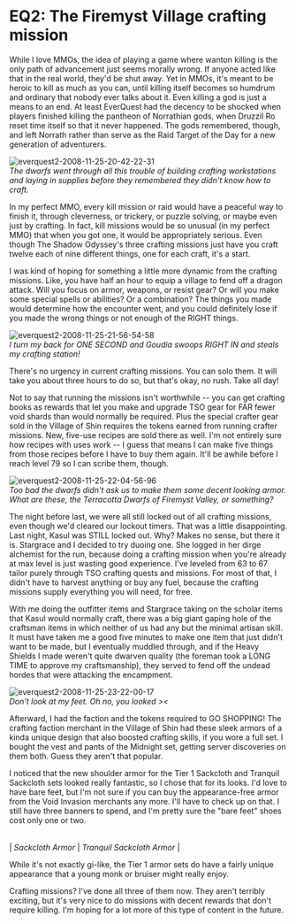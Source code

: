 # EQ2: The Firemyst Village crafting mission

While I love MMOs, the idea of playing a game where wanton killing is the only path of advancement just seems morally wrong. If anyone acted like that in the real world, they'd be shut away. Yet in MMOs, it's meant to be heroic to kill as much as you can, until killing itself becomes so humdrum and ordinary that nobody ever talks about it. Even killing a god is just a means to an end. At least EverQuest had the decency to be shocked when players finished killing the pantheon of Norrathian gods, when Druzzil Ro reset time itself so that it never happened. The gods remembered, though, and left Norrath rather than serve as the Raid Target of the Day for a new generation of adventurers.

![](http://westkarana.com/wp-content/uploads/2008/11/everquest2-2008-11-25-20-42-22-31.jpg "everquest2-2008-11-25-20-42-22-31")  
*The dwarfs went through all this trouble of building crafting workstations and laying in supplies before they remembered they didn't know how to craft.*

In my perfect MMO, every kill mission or raid would have a peaceful way to finish it, through cleverness, or trickery, or puzzle solving, or maybe even just by crafting. In fact, kill missions would be so unusual (in my perfect MMO) that when you got one, it would be appropriately serious. Even though The Shadow Odyssey's three crafting missions just have you craft twelve each of nine different things, one for each craft, it's a start.

I was kind of hoping for something a little more dynamic from the crafting missions. Like, you have half an hour to equip a village to fend off a dragon attack. Will you focus on armor, weapons, or resist gear? Or will you make some special spells or abilities? Or a combination? The things you made would determine how the encounter went, and you could definitely lose if you made the wrong things or not enough of the RIGHT things.

![](http://westkarana.com/wp-content/uploads/2008/11/everquest2-2008-11-25-21-56-54-58.jpg "everquest2-2008-11-25-21-56-54-58")  
*I turn my back for ONE SECOND and Goudia swoops RIGHT IN and steals my crafting station!*

There's no urgency in current crafting missions. You can solo them. It will take you about three hours to do so, but that's okay, no rush. Take all day!

Not to say that running the missions isn't worthwhile -- you can get crafting books as rewards that let you make and upgrade TSO gear for FAR fewer void shards than would normally be required. Plus the special crafter gear sold in the Village of Shin requires the tokens earned from running crafter missions. New, five-use recipes are sold there as well. I'm not entirely sure how recipes with uses work -- I guess that means I can make five things from those recipes before I have to buy them again. It'll be awhile before I reach level 79 so I can scribe them, though.

![](http://westkarana.com/wp-content/uploads/2008/11/everquest2-2008-11-25-22-04-56-96.jpg "everquest2-2008-11-25-22-04-56-96")  
*Too bad the dwarfs didn't ask us to make them some decent looking armor. What are these, the Terracotta Dwarfs of Firemyst Valley, or something?*

The night before last, we were all still locked out of all crafting missions, even though we'd cleared our lockout timers. That was a little disappointing. Last night, Kasul was STILL locked out. Why? Makes no sense, but there it is. Stargrace and I decided to try duoing one. She logged in her dirge alchemist for the run, because doing a crafting mission when you're already at max level is just wasting good experience. I've leveled from 63 to 67 tailor purely through TSO crafting quests and missions. For most of that, I didn't have to harvest anything or buy any fuel, because the crafting missions supply everything you will need, for free.

With me doing the outfitter items and Stargrace taking on the scholar items that Kasul would normally craft, there was a big giant gaping hole of the craftsman items in which neither of us had any but the minimal artisan skill. It must have taken me a good five minutes to make one item that just didn't want to be made, but I eventually muddled through, and if the Heavy Shields I made weren't quite dwarven quality (the foreman took a LONG TIME to approve my craftsmanship), they served to fend off the undead hordes that were attacking the encampment.

![](http://westkarana.com/wp-content/uploads/2008/11/everquest2-2008-11-25-23-22-00-17.jpg "everquest2-2008-11-25-23-22-00-17")  
*Don't look at my feet. Oh no, you looked ><*

Afterward, I had the faction and the tokens required to GO SHOPPING! The crafting faction merchant in the Village of Shin had these sleek armors of a kinda unique design that also boosted crafting skills, if you wore a full set. I bought the vest and pants of the Midnight set, getting server discoveries on them both. Guess they aren't that popular.

I noticed that the new shoulder armor for the Tier 1 Sackcloth and Tranquil Sackcloth sets looked really fantastic, so I chose that for its looks. I'd love to have bare feet, but I'm not sure if you can buy the appearance-free armor from the Void Invasion merchants any more. I'll have to check up on that. I still have three banners to spend, and I'm pretty sure the "bare feet" shoes cost only one or two.



|  |  |
| --- | --- |
|
 *Sackcloth Armor* |
 *Tranquil Sackcloth Armor* |




While it's not exactly gi-like, the Tier 1 armor sets do have a fairly unique appearance that a young monk or bruiser might really enjoy.

Crafting missions? I've done all three of them now. They aren't terribly exciting, but it's very nice to do missions with decent rewards that don't require killing. I'm hoping for a lot more of this type of content in the future.

